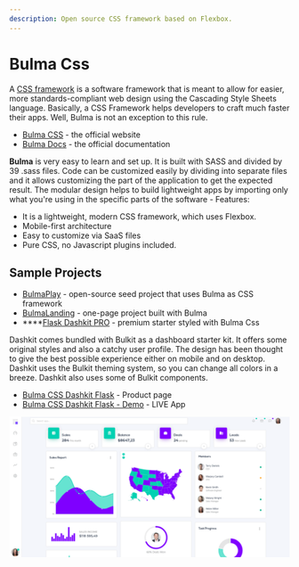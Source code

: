 ```yaml
---
description: Open source CSS framework based on Flexbox.
---
```


# Bulma Css

A [CSS framework](https://en.wikipedia.org/wiki/CSS_framework) is a software framework that is meant to allow for easier, more standards-compliant web design using the Cascading Style Sheets language. Basically, a CSS Framework helps developers to craft much faster their apps. Well, Bulma is not an exception to this rule.

* [Bulma CSS](https://bulma.io/) - the official website
* [Bulma Docs](https://bulma.io/documentation/) - the official documentation

**Bulma** is very easy to learn and set up. It is built with SASS and divided by 39 .sass files. Code can be customized easily by dividing into separate files and it allows customizing the part of the application to get the expected result. The modular design helps to build lightweight apps by importing only what you're using in the specific parts of the software - Features:

* It is a lightweight, modern CSS framework, which uses Flexbox.
* Mobile-first architecture
* Easy to customize via SaaS files
* Pure CSS, no Javascript plugins included.

## Sample Projects

* [BulmaPlay](https://appseed.us/apps/bulma-css/bulmaplay) - open-source seed project that uses Bulma as CSS framework
* [BulmaLanding](https://appseed.us/apps/bulma-css/bulmalanding) - one-page project built with Bulma
* \*\*\*\*[Flask Dashkit PRO](https://appseed.us/admin-dashboards/flask-dashboard-dashkit-pro) - premium starter styled with Bulma Css

Dashkit comes bundled with Bulkit as a dashboard starter kit. It offers some original styles and also a catchy user profile. The design has been thought to give the best possible experience either on mobile and on desktop. Dashkit uses the Bulkit theming system, so you can change all colors in a breeze. Dashkit also uses some of Bulkit components.

* [Bulma CSS Dashkit Flask](https://appseed.us/admin-dashboards/flask-dashboard-dashkit-pro) - Product page
* [Bulma CSS Dashkit Flask - Demo](https://flask-dashboard-dashkit-pro.appseed.us/) - LIVE App

![Dashkit - Styled with Bulma Css](../../.gitbook/assets/bulma-css-dashkit.png)

